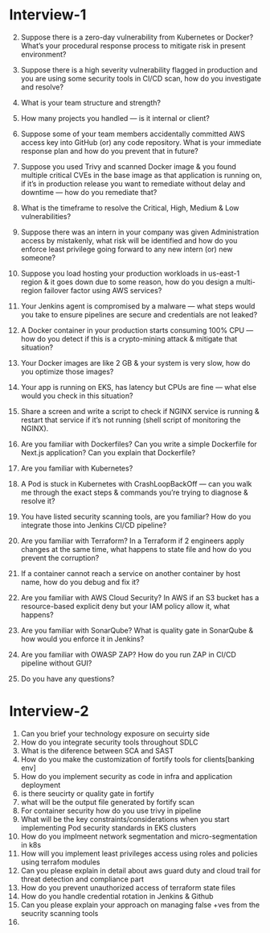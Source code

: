 # Interview-1
2. Suppose there is a zero-day vulnerability from Kubernetes or Docker? What’s your procedural response process to mitigate risk in present environment?

3. Suppose there is a high severity vulnerability flagged in production and you are using some security tools in CI/CD scan, how do you investigate and resolve?

4. What is your team structure and strength?

5. How many projects you handled — is it internal or client?

6. Suppose some of your team members accidentally committed AWS access key into GitHub (or) any code repository. What is your immediate response plan and how do you prevent that in future?

7. Suppose you used Trivy and scanned Docker image & you found multiple critical CVEs in the base image as that application is running on, if it’s in production release you want to remediate without delay and downtime — how do you remediate that?

8. What is the timeframe to resolve the Critical, High, Medium & Low vulnerabilities?

9. Suppose there was an intern in your company was given Administration access by mistakenly, what risk will be identified and how do you enforce least privilege going forward to any new intern (or) new someone?

10. Suppose you load hosting your production workloads in us-east-1 region & it goes down due to some reason, how do you design a multi-region failover factor using AWS services?

11. Your Jenkins agent is compromised by a malware — what steps would you take to ensure pipelines are secure and credentials are not leaked?

12. A Docker container in your production starts consuming 100% CPU — how do you detect if this is a crypto-mining attack & mitigate that situation?

13. Your Docker images are like 2 GB & your system is very slow, how do you optimize those images?

14. Your app is running on EKS, has latency but CPUs are fine — what else would you check in this situation?

15. Share a screen and write a script to check if NGINX service is running & restart that service if it’s not running (shell script of monitoring the NGINX).

16. Are you familiar with Dockerfiles? Can you write a simple Dockerfile for Next.js application? Can you explain that Dockerfile?

17. Are you familiar with Kubernetes?

18. A Pod is stuck in Kubernetes with CrashLoopBackOff — can you walk me through the exact steps & commands you’re trying to diagnose & resolve it?

19. You have listed security scanning tools, are you familiar? How do you integrate those into Jenkins CI/CD pipeline?

20. Are you familiar with Terraform? In a Terraform if 2 engineers apply changes at the same time, what happens to state file and how do you prevent the corruption?

21. If a container cannot reach a service on another container by host name, how do you debug and fix it?

22. Are you familiar with AWS Cloud Security? In AWS if an S3 bucket has a resource-based explicit deny but your IAM policy allow it, what happens?

23. Are you familiar with SonarQube? What is quality gate in SonarQube & how would you enforce it in Jenkins?

24. Are you familiar with OWASP ZAP? How do you run ZAP in CI/CD pipeline without GUI?

25. Do you have any questions?

# Interview-2
1. Can you brief your technology exposure on secuirty side
2. How do you integrate security tools throughout SDLC
3. What is the diference between SCA and SAST
4. How do you make the customization of fortify tools for clients[banking env]
5. How do you implement security as code in infra and application deployment
6. is there seucirty or quality gate in fortify
7. what will be the output file generated by fortify scan
8. For container security how do you use trivy in pipeline
9. What will be the key constraints/considerations when you start implementing Pod security standards in EKS clusters
10. How do you implmeent network segmentation and micro-segmentation in k8s
11. How will you implement least privileges access using roles and policies using terrafom modules
12. Can you please explain in detail about aws guard duty and cloud trail for threat detection and compliance part
13. How do you prevent unauthorized access of terraform state files
14. How do you handle credential rotation in Jenkins & Github
15. Can you please explain your approach on managing false +ves from the seucrity scanning tools
16. 